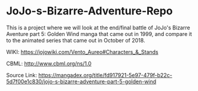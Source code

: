 # JoJo-s-Bizarre-Adventure-Repo
This is a project where we will look at the end/final battle of JoJo's Bizarre Aventure part 5: Golden Wind manga that came out in 1999, and compare it to the animated series that came out in October of 2018. 

WIKI: https://jojowiki.com/Vento_Aureo#Characters_&_Stands

CBML: http://www.cbml.org/ns/1.0

Source Link: https://mangadex.org/title/fd917921-5e97-479f-b22c-5d7f00e1c830/jojo-s-bizarre-adventure-part-5-golden-wind
